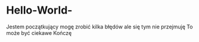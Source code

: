# Hello-World-
Jestem początkujący
mogę zrobić kilka błędów
ale się  tym nie przejmuję
To może być ciekawe
Kończę
